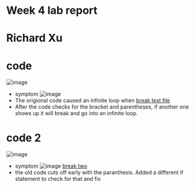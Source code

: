 # Week 4 lab report
# Richard Xu


# code
![image](https://user-images.githubusercontent.com/97650817/151886883-89f60ab1-d69d-47a9-8ed6-aa4c73e2c415.png)
* symptom
![image](https://user-images.githubusercontent.com/97650817/151886935-4cfa5793-f30a-43eb-9719-1103fe686106.png)
* The origional code caused an infinite loop when 
[break test file](https://github.com/rdxu1688/markdown-parse-main-RX/blob/main/break.md)
* After the code checks for the bracket and parentheses, if another one shows up it will break and go into an infinite loop. 




# code 2
![image](https://user-images.githubusercontent.com/97650817/151891108-175569e3-17c1-4192-8927-23742633eddd.png)
* symptom
![image](https://user-images.githubusercontent.com/97650817/157571797-fc1ddd06-5ec0-47cf-8042-034a6c624d91.png)
[break two](https://github.com/rdxu1688/markdown-parse-main-RX/blob/main/breaktwo.md)
* the old code cuts off early with the paranthesis. Added a different if statement to check for that and fix



